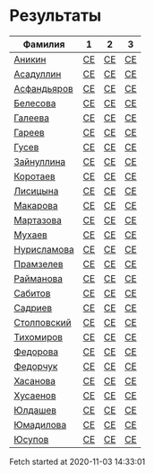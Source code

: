 # Результаты
Фамилия | 1| 2| 3
---|:---:|:---:|:---:
[Аникин](Аникин/README.md)  | [CE](Аникин/1.md) | [CE](Аникин/2.md) | [CE](Аникин/3.md)
[Асадуллин](Асадуллин/README.md)  | [CE](Асадуллин/1.md) | [CE](Асадуллин/2.md) | [CE](Асадуллин/3.md)
[Асфандьяров](Асфандьяров/README.md)  | [CE](Асфандьяров/1.md) | [CE](Асфандьяров/2.md) | [CE](Асфандьяров/3.md)
[Белесова](Белесова/README.md)  | [CE](Белесова/1.md) | [CE](Белесова/2.md) | [CE](Белесова/3.md)
[Галеева](Галеева/README.md)  | [CE](Галеева/1.md) | [CE](Галеева/2.md) | [CE](Галеева/3.md)
[Гареев](Гареев/README.md)  | [CE](Гареев/1.md) | [CE](Гареев/2.md) | [CE](Гареев/3.md)
[Гусев](Гусев/README.md)  | [CE](Гусев/1.md) | [CE](Гусев/2.md) | [CE](Гусев/3.md)
[Зайнуллина](Зайнуллина/README.md)  | [CE](Зайнуллина/1.md) | [CE](Зайнуллина/2.md) | [CE](Зайнуллина/3.md)
[Коротаев](Коротаев/README.md)  | [CE](Коротаев/1.md) | [CE](Коротаев/2.md) | [CE](Коротаев/3.md)
[Лисицына](Лисицына/README.md)  | [CE](Лисицына/1.md) | [CE](Лисицына/2.md) | [CE](Лисицына/3.md)
[Макарова](Макарова/README.md)  | [CE](Макарова/1.md) | [CE](Макарова/2.md) | [CE](Макарова/3.md)
[Мартазова](Мартазова/README.md)  | [CE](Мартазова/1.md) | [CE](Мартазова/2.md) | [CE](Мартазова/3.md)
[Мухаев](Мухаев/README.md)  | [CE](Мухаев/1.md) | [CE](Мухаев/2.md) | [CE](Мухаев/3.md)
[Нурисламова](Нурисламова/README.md)  | [CE](Нурисламова/1.md) | [CE](Нурисламова/2.md) | [CE](Нурисламова/3.md)
[Прамзелев](Прамзелев/README.md)  | [CE](Прамзелев/1.md) | [CE](Прамзелев/2.md) | [CE](Прамзелев/3.md)
[Райманова](Райманова/README.md)  | [CE](Райманова/1.md) | [CE](Райманова/2.md) | [CE](Райманова/3.md)
[Сабитов](Сабитов/README.md)  | [CE](Сабитов/1.md) | [CE](Сабитов/2.md) | [CE](Сабитов/3.md)
[Садриев](Садриев/README.md)  | [CE](Садриев/1.md) | [CE](Садриев/2.md) | [CE](Садриев/3.md)
[Столповский](Столповский/README.md)  | [CE](Столповский/1.md) | [CE](Столповский/2.md) | [CE](Столповский/3.md)
[Тихомиров](Тихомиров/README.md)  | [CE](Тихомиров/1.md) | [CE](Тихомиров/2.md) | [CE](Тихомиров/3.md)
[Федорова](Федорова/README.md)  | [CE](Федорова/1.md) | [CE](Федорова/2.md) | [CE](Федорова/3.md)
[Федорчук](Федорчук/README.md)  | [CE](Федорчук/1.md) | [CE](Федорчук/2.md) | [CE](Федорчук/3.md)
[Хасанова](Хасанова/README.md)  | [CE](Хасанова/1.md) | [CE](Хасанова/2.md) | [CE](Хасанова/3.md)
[Хусаенов](Хусаенов/README.md)  | [CE](Хусаенов/1.md) | [CE](Хусаенов/2.md) | [CE](Хусаенов/3.md)
[Юлдашев](Юлдашев/README.md)  | [CE](Юлдашев/1.md) | [CE](Юлдашев/2.md) | [CE](Юлдашев/3.md)
[Юмадилова](Юмадилова/README.md)  | [CE](Юмадилова/1.md) | [CE](Юмадилова/2.md) | [CE](Юмадилова/3.md)
[Юсупов](Юсупов/README.md)  | [CE](Юсупов/1.md) | [CE](Юсупов/2.md) | [CE](Юсупов/3.md)

Fetch started at 2020-11-03 14:33:01
